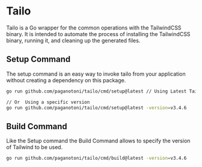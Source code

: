 # Tailo

Tailo is a Go wrapper for the common operations with the TailwindCSS binary. It is intended to automate the process of installing the TailwindCSS binary, running it, and cleaning up the generated files.

## Setup Command
The setup command is an easy way to invoke tailo from your application without creating a dependency on this package.

```sh
go run github.com/paganotoni/tailo/cmd/setup@latest // Using Latest Tailwind

// Or  Using a specific version
go run github.com/paganotoni/tailo/cmd/setup@latest -version=v3.4.6
```

## Build Command
Like the Setup command the Build Command allows to specify the version of Tailwind to be used.

```sh
go run github.com/paganotoni/tailo/cmd/build@latest -version=v3.4.6
```
